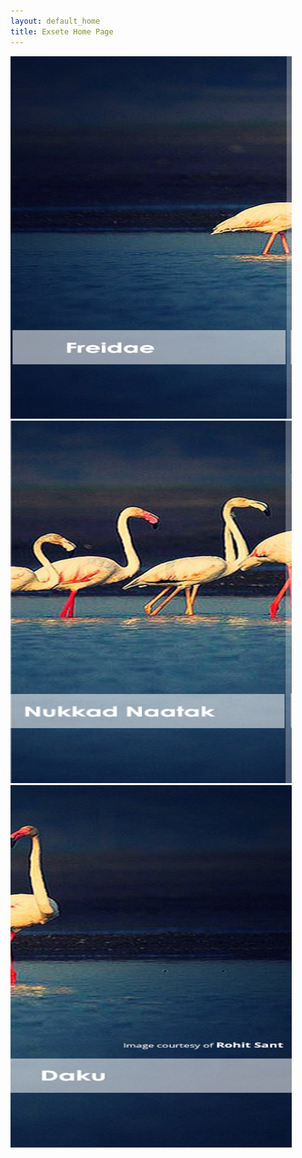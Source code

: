 ```yaml
---
layout: default_home
title: Exsete Home Page
---
```

<div class="row top-pad">
    <div class="col-sm-4 pad-l-0 pad">
        <a href="http://www.freidae.com/">
            <img class="sec-img" id="sec1" src="/data/img/section%201.png" alt="Freidae">
        </a>
    </div>
    <div class="col-sm-4">
        <img class="sec-img" id="sec2" src="/data/img/Section%202.png" alt="Nukkad Natak">
    </div>
    <div class="col-sm-4">
        <a href="http://www.daku.net.in/">
            <img class="sec-img" id="sec3" src="/data/img/section%203.png" alt="Daku">
        </a>
    </div>
</div>